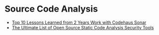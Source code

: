 # Source Code Analysis

* [Top 10 Lessons Learned from 2 Years Work with Codehaus Sonar](http://www.sw-engineering-candies.com/blog-1/top-10-lessons-learned-from-2-years-work-with-codehaus-sonar-open-source-quality-management-platform)
* [The Ultimate List of Open Source Static Code Analysis Security Tools](https://www.checkmarx.com/2014/11/13/the-ultimate-list-of-open-source-static-code-analysis-security-tools/)
